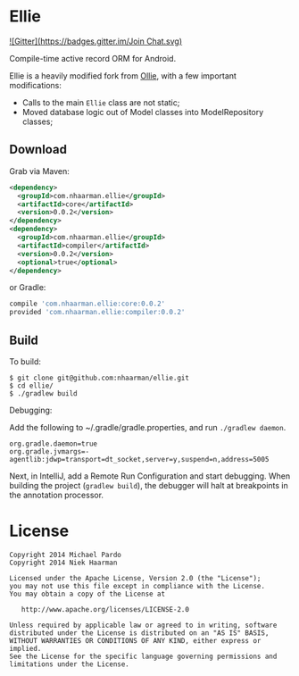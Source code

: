 Ellie
=====
[![Gitter](https://badges.gitter.im/Join Chat.svg)](https://gitter.im/nhaarman/ellie?utm_source=badge&utm_medium=badge&utm_campaign=pr-badge&utm_content=badge)

Compile-time active record ORM for Android.

Ellie is a heavily modified fork from [Ollie](https://github.com/pardom/ollie), with a few important modifications:

 - Calls to the main `Ellie` class are not static;
 - Moved database logic out of Model classes into ModelRepository classes;

Download
--------

Grab via Maven:

```xml
<dependency>
  <groupId>com.nhaarman.ellie</groupId>
  <artifactId>core</artifactId>
  <version>0.0.2</version>
</dependency>
<dependency>
  <groupId>com.nhaarman.ellie</groupId>
  <artifactId>compiler</artifactId>
  <version>0.0.2</version>
  <optional>true</optional>
</dependency>
```

or Gradle:

```groovy
compile 'com.nhaarman.ellie:core:0.0.2'
provided 'com.nhaarman.ellie:compiler:0.0.2'
```

Build
-----

To build:

```
$ git clone git@github.com:nhaarman/ellie.git
$ cd ellie/
$ ./gradlew build
```

Debugging:

Add the following to ~/.gradle/gradle.properties, and run `./gradlew daemon`.

```
org.gradle.daemon=true
org.gradle.jvmargs=-agentlib:jdwp=transport=dt_socket,server=y,suspend=n,address=5005
```

Next, in IntelliJ, add a Remote Run Configuration and start debugging. When building the project (`gradlew build`), the debugger will halt at breakpoints in the annotation
processor.

License
=======

    Copyright 2014 Michael Pardo
    Copyright 2014 Niek Haarman

    Licensed under the Apache License, Version 2.0 (the "License");
    you may not use this file except in compliance with the License.
    You may obtain a copy of the License at

       http://www.apache.org/licenses/LICENSE-2.0

    Unless required by applicable law or agreed to in writing, software
    distributed under the License is distributed on an "AS IS" BASIS,
    WITHOUT WARRANTIES OR CONDITIONS OF ANY KIND, either express or implied.
    See the License for the specific language governing permissions and
    limitations under the License.
